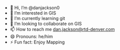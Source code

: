 - 👋 Hi, I’m @danjackson0
- 👀 I’m interested in GIS
- 🌱 I’m currently learning git
- 💞️ I’m looking to collaborate on GIS
- 📫 How to reach me dan.jackson@rtd-denver.com
- 😄 Pronouns: he/him
- ⚡ Fun fact: Enjoy Mapping

<!---
danjackson0/danjackson0 is a ✨ special ✨ repository because its `README.md` (this file) appears on your GitHub profile.
You can click the Preview link to take a look at your changes.
--->

